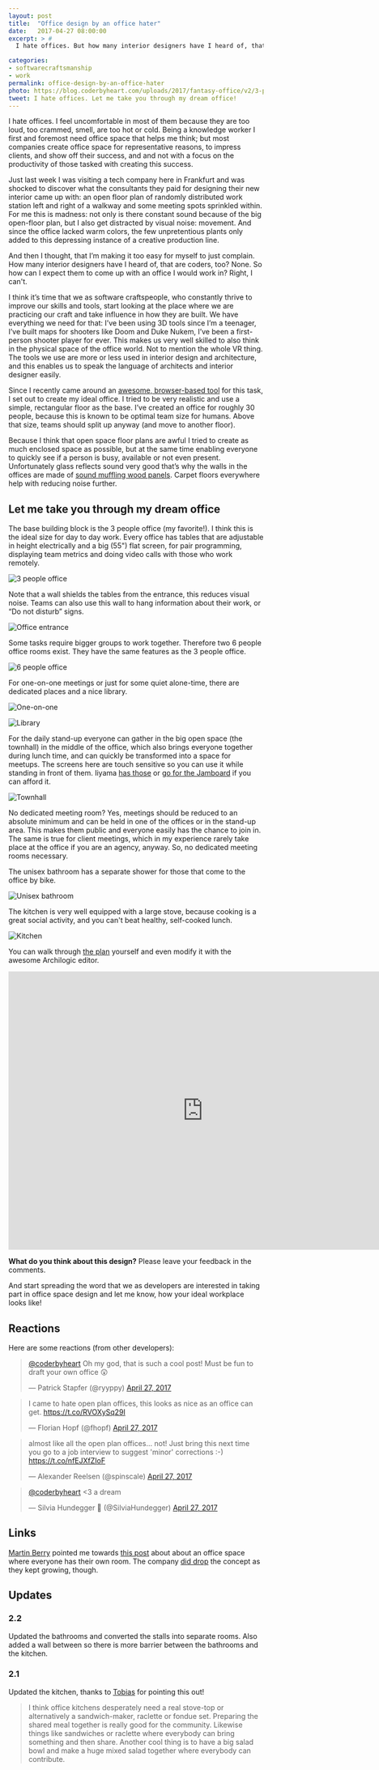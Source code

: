 ```yaml
---
layout: post
title:  "Office design by an office hater"
date:   2017-04-27 08:00:00
excerpt: > #
  I hate offices. But how many interior designers have I heard of, that are coders, too? Let me take you through my dream office!

categories:
- softwarecraftsmanship
- work
permalink: office-design-by-an-office-hater
photo: https://blog.coderbyheart.com/uploads/2017/fantasy-office/v2/3-people-office-2k.jpg
tweet: I hate offices. Let me take you through my dream office!
---
```


I hate offices. I feel uncomfortable in most of them because they are too loud, too crammed, smell, are too hot or cold. Being a knowledge worker I first and foremost need office space that helps me think; but most companies create office space for representative reasons, to impress clients, and show off their success, and and not with a focus on the productivity of those tasked with creating this success.

Just last week I was visiting a tech company here in Frankfurt and was shocked to discover what the consultants they paid for designing their new interior came up with: an open floor plan of randomly distributed work station left and right of a walkway and some meeting spots sprinkled within. For me this is madness: not only is there constant sound because of the big open-floor plan, but I also get distracted by visual noise: movement. And since the office lacked warm colors, the few unpretentious plants only added to this depressing instance of a creative production line.

And then I thought, that I’m making it too easy for myself to just complain. How many interior designers have I heard of, that are coders, too? None. So how can I expect them to come up with an office I would work in? Right, I can't.

I think it’s time that we as software craftspeople, who constantly thrive to improve our skills and tools, start looking at the place where we are practicing our craft and take influence in how they are built. We have everything we need for that: I’ve been using 3D tools since I’m a teenager, I’ve built maps for shooters like Doom and Duke Nukem, I’ve been a first-person shooter player for ever. This makes us very well skilled to also think in the physical space of the office world. Not to mention the whole VR thing. The tools we use are more or less used in interior design and architecture, and this enables us to speak the language of architects and interior designer easily.

Since I recently came around an [awesome, browser-based tool](https://spaces.archilogic.com/explore) for this task, I set out to create my ideal office. I tried to be very realistic and use a simple, rectangular floor as the base. I’ve created an office for roughly 30 people, because this is known to be optimal team size for humans. Above that size, teams should split up anyway (and move to another floor).

Because I think that open space floor plans are awful I tried to create as much enclosed space as possible, but at the same time enabling everyone to quickly see if a person is busy, available or not even present. Unfortunately glass reflects sound very good that’s why the walls in the offices are made of [sound muffling wood panels](http://swedese.com/products/accessories/noton). Carpet floors everywhere help with reducing noise further.

## Let me take you through my dream office

The base building block is the 3 people office (my favorite!). I think this is the ideal size for day to day work. Every office has tables that are adjustable in height electrically and a big (55") flat screen, for pair programming, displaying team metrics and doing video calls with those who work remotely.

![3 people office](./uploads/2017/fantasy-office/v2/3-people-office-2k.jpg)

Note that a wall shields the tables from the entrance, this reduces visual noise. Teams can also use this wall to hang information about their work, or “Do not disturb” signs.

![Office entrance](./uploads/2017/fantasy-office/v2/office-entrance-2k.jpg)

Some tasks require bigger groups to work together. Therefore two 6 people office rooms exist. They have the same features as the 3 people office.

![6 people office](./uploads/2017/fantasy-office/v2/6-people-office-2k.jpg)

For one-on-one meetings or just for some quiet alone-time, there are dedicated places and a nice library.

![One-on-one](./uploads/2017/fantasy-office/v2/one-on-one-2k.jpg)

![Library](./uploads/2017/fantasy-office/v2/library-2k.jpg)

For the daily stand-up everyone can gather in the big open space (the townhall) in the middle of the office, which also brings everyone together during lunch time, and can quickly be transformed into a space for meetups. The screens here are touch sensitive so you can use it while standing in front of them. Iiyama [has those](http://amzn.to/2q9qvoQ) or [go for the Jamboard](https://gsuite.google.com/jamboard/) if you can afford it.

![Townhall](./uploads/2017/fantasy-office/v2/townhall-2k.jpg)

No dedicated meeting room? Yes, meetings should be reduced to an absolute minimum and can be held in one of the offices or in the stand-up area. This makes them public and everyone easily has the chance to join in. The same is true for client meetings, which in my experience rarely take place at the office if you are an agency, anyway. So, no dedicated meeting rooms necessary.

The unisex bathroom has a separate shower for those that come to the office by bike.

![Unisex bathroom](./uploads/2017/fantasy-office/v2/bathroom-2k.jpg?v=2.2)

The kitchen is very well equipped with a large stove, because cooking is a great social activity, and you can't beat healthy, self-cooked lunch.

![Kitchen](./uploads/2017/fantasy-office/v2/kitchen-2k.jpg?v=2.2)

You can walk through [the plan](https://goo.gl/ewUBFc) yourself and even modify it with the awesome Archilogic editor.

<iframe src="https://spaces.archilogic.com/3d/!768cc6ba-c623-4f8f-9616-ad80515a9322?mode=view&amp;main-menu=interior&amp;view-menu=camera-bookmarks&amp;presentation=loop" width="768" height="550" frameBorder="0" onmousewheel="false" allowfullscreen mozallowfullscreen webkitallowfullscreen></iframe>
 
**What do you think about this design?** Please leave your feedback in the comments.

And start spreading the word that we as developers are interested in taking part in office space design and let me know, how your ideal workplace looks like!

## Reactions

Here are some reactions (from other developers):

<blockquote class="twitter-tweet" data-conversation="none" data-lang="en"><p lang="en" dir="ltr"><a href="https://twitter.com/coderbyheart">@coderbyheart</a> Oh my god, that is such a cool post! Must be fun to draft your own office 😲</p>&mdash; Patrick Stapfer (@ryyppy) <a href="https://twitter.com/ryyppy/status/857537165944913920">April 27, 2017</a></blockquote>

<blockquote class="twitter-tweet" data-lang="en"><p lang="en" dir="ltr">I came to hate open plan offices, this looks as nice as an office can get. <a href="https://t.co/RVOXySq29I">https://t.co/RVOXySq29I</a></p>&mdash; Florian Hopf (@fhopf) <a href="https://twitter.com/fhopf/status/857548445510361088">April 27, 2017</a></blockquote>

<blockquote class="twitter-tweet" data-lang="en"><p lang="en" dir="ltr">almost like all the open plan offices... not! Just bring this next time you go to a job interview to suggest &#39;minor&#39; corrections :-) <a href="https://t.co/nfEJXfZIoF">https://t.co/nfEJXfZIoF</a></p>&mdash; Alexander Reelsen (@spinscale) <a href="https://twitter.com/spinscale/status/857568366357360642">April 27, 2017</a></blockquote>

<blockquote class="twitter-tweet" data-conversation="none" data-lang="en"><p lang="en" dir="ltr"><a href="https://twitter.com/coderbyheart">@coderbyheart</a> &lt;3 a dream</p>&mdash; Silvia Hundegger 🦄 (@SilviaHundegger) <a href="https://twitter.com/SilviaHundegger/status/857575027511898112">April 27, 2017</a></blockquote>

## Links

[Martin Berry](https://twitter.com/martinbarry) pointed me towards [this post](https://www.campaignmonitor.com/blog/company/2010/08/the-new-campaign-monitor-office/) about about an office space where everyone has their own room. The company [did drop](https://www.businessinsider.com.au/inside-campaign-monitors-insane-new-office-almost-40-storeys-up-overlooking-the-sydney-cbd-2015-3) the concept as they kept growing, though.

## Updates

### 2.2

Updated the bathrooms and converted the stalls into separate rooms. Also added a wall between so there is more barrier between the bathrooms and the kitchen.

### 2.1

Updated the kitchen, thanks to [Tobias](https://twitter.com/schinkenstrudel) for pointing this out!

> I think office kitchens desperately need a real stove-top or alternatively a sandwich-maker, raclette or fondue set. Preparing the shared meal together is really good for the community. Likewise things like sandwiches or raclette where everybody can bring something and then share. Another cool thing is to have a big salad bowl and make a huge mixed salad together where everybody can contribute.
